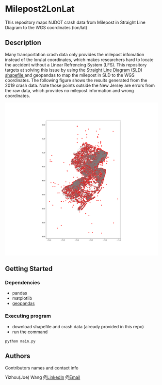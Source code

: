 # Milepost2LonLat

This repository maps NJDOT crash data from Milepost in Straight Line Diagram to the WGS coordinates (lon/lat)

## Description

Many transportation crash data only provides the milepost infomation instead of the lon/lat coordinates, which makes researchers hard to locate the accident without a Linear Refrencing System (LFS). This repository targets at solving this issue by using the [Straight Line Diagram (SLD) shapefile ](https://www.state.nj.us/transportation/refdata/gis/data.shtm) and geopandas to map the milepost in SLD to the WGS coordinates. The following figure shows the results generated from the 2019 crash data. Note those points outside the New Jersey are errors from the raw data, which provides no milepost information and wrong coordinates.

![r](final.png)
## Getting Started

### Dependencies

* pandas
* matplotlib
* [geopandas](https://geopandas.org/getting_started/install.html) 

### Executing program

* download shapefile and crash data (already provided in this repo)
* run the command
```
python main.py
```


## Authors

Contributors names and contact info

Yizhou(Joe) Wang 
[@LinkedIn](https://www.linkedin.com/in/yizhouwangxj/)
[@Email](mailto:wyzks123@gmail.com)
